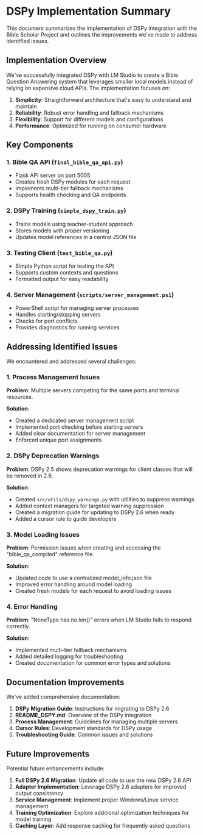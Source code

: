 # DSPy Implementation Summary

This document summarizes the implementation of DSPy integration with the Bible Scholar Project and outlines the improvements we've made to address identified issues.

## Implementation Overview

We've successfully integrated DSPy with LM Studio to create a Bible Question Answering system that leverages smaller local models instead of relying on expensive cloud APIs. The implementation focuses on:

1. **Simplicity**: Straightforward architecture that's easy to understand and maintain
2. **Reliability**: Robust error handling and fallback mechanisms 
3. **Flexibility**: Support for different models and configurations
4. **Performance**: Optimized for running on consumer hardware

## Key Components

### 1. Bible QA API (`final_bible_qa_api.py`)

- Flask API server on port 5005
- Creates fresh DSPy modules for each request
- Implements multi-tier fallback mechanisms
- Supports health checking and QA endpoints

### 2. DSPy Training (`simple_dspy_train.py`)

- Trains models using teacher-student approach
- Stores models with proper versioning
- Updates model references in a central JSON file

### 3. Testing Client (`test_bible_qa.py`)

- Simple Python script for testing the API
- Supports custom contexts and questions
- Formatted output for easy readability

### 4. Server Management (`scripts/server_management.ps1`) 

- PowerShell script for managing server processes
- Handles starting/stopping servers
- Checks for port conflicts
- Provides diagnostics for running services

## Addressing Identified Issues

We encountered and addressed several challenges:

### 1. Process Management Issues

**Problem**: Multiple servers competing for the same ports and terminal resources.

**Solution**: 
- Created a dedicated server management script
- Implemented port checking before starting servers
- Added clear documentation for server management
- Enforced unique port assignments

### 2. DSPy Deprecation Warnings

**Problem**: DSPy 2.5 shows deprecation warnings for client classes that will be removed in 2.6.

**Solution**:
- Created `src/utils/dspy_warnings.py` with utilities to suppress warnings
- Added context managers for targeted warning suppression
- Created a migration guide for updating to DSPy 2.6 when ready
- Added a cursor rule to guide developers

### 3. Model Loading Issues

**Problem**: Permission issues when creating and accessing the "bible_qa_compiled" reference file.

**Solution**:
- Updated code to use a centralized model_info.json file
- Improved error handling around model loading
- Created fresh models for each request to avoid loading issues

### 4. Error Handling

**Problem**: "NoneType has no len()" errors when LM Studio fails to respond correctly.

**Solution**:
- Implemented multi-tier fallback mechanisms
- Added detailed logging for troubleshooting
- Created documentation for common error types and solutions

## Documentation Improvements

We've added comprehensive documentation:

1. **DSPy Migration Guide**: Instructions for migrating to DSPy 2.6
2. **README_DSPY.md**: Overview of the DSPy integration
3. **Process Management**: Guidelines for managing multiple servers
4. **Cursor Rules**: Development standards for DSPy usage
5. **Troubleshooting Guide**: Common issues and solutions

## Future Improvements

Potential future enhancements include:

1. **Full DSPy 2.6 Migration**: Update all code to use the new DSPy 2.6 API
2. **Adapter Implementation**: Leverage DSPy 2.6 adapters for improved output consistency
3. **Service Management**: Implement proper Windows/Linux service management
4. **Training Optimization**: Explore additional optimization techniques for model training
5. **Caching Layer**: Add response caching for frequently asked questions 